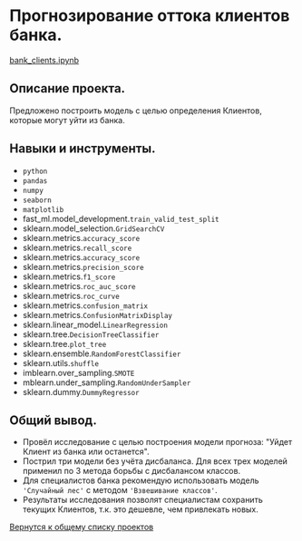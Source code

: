 # Прогнозирование оттока клиентов банка.

[bank_clients.ipynb](bank_clients.ipynb "notebook.ipynb")


## Описание проекта.

Предложено построить модель с целью определения Клиентов, которые могут уйти из банка. 


## Навыки и инструменты.

* `python`
* `pandas`  
* `numpy`  
* `seaborn`  
* `matplotlib`  
* fast_ml.model_development.`train_valid_test_split`
* sklearn.model_selection.`GridSearchCV`
* sklearn.metrics.`accuracy_score`
* sklearn.metrics.`recall_score`
* sklearn.metrics.`accuracy_score`
* sklearn.metrics.`precision_score`
* sklearn.metrics.`f1_score`
* sklearn.metrics.`roc_auc_score`
* sklearn.metrics.`roc_curve`
* sklearn.metrics.`confusion_matrix`
* sklearn.metrics.`ConfusionMatrixDisplay`
* sklearn.linear_model.`LinearRegression`
* sklearn.tree.`DecisionTreeClassifier`
* sklearn.tree.`plot_tree`
* sklearn.ensemble.`RandomForestClassifier`
* sklearn.utils.`shuffle`
* imblearn.over_sampling.`SMOTE`
* mblearn.under_sampling.`RandomUnderSampler`
* sklearn.dummy.`DummyRegressor`


## Общий вывод.

* Провёл исследование с целью построения модели прогноза: "Уйдет Клиент из банка или останется".
* Пострил три модели без учёта дисбаланса. Для всех трех моделей применил по 3 метода борьбы с дисбалансом классов.
* Для специалистов банка рекомендую использовать модель `'Случайный лес'` с методом `'Взвешивание классов'`. 
* Результаты исследования позволят специалистам сохранить текущих Клиентов, т.к. это дешевле, чем привлекать новых.


[Вернутся к общему списку проектов](../README.md)